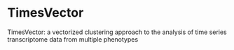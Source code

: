 # TimesVector
TimesVector: a vectorized clustering approach to the analysis of time series transcriptome data from multiple phenotypes
